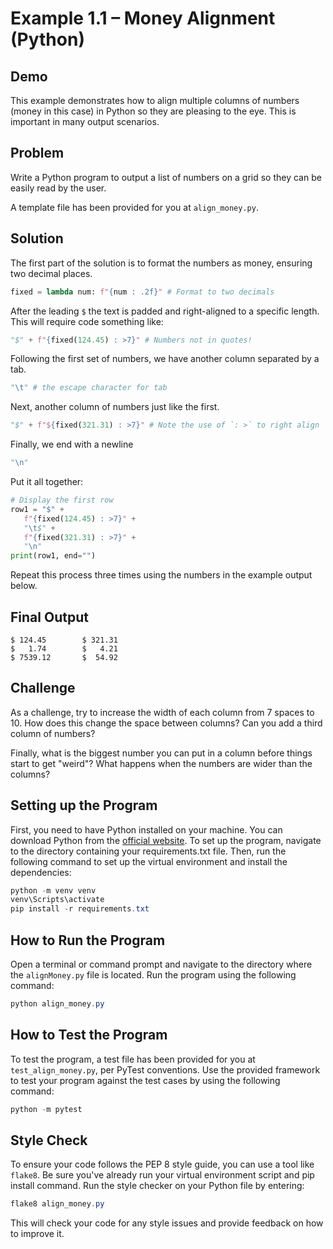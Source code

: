 # Example 1.1 – Money Alignment (Python)

## Demo

This example demonstrates how to align multiple columns of numbers (money in this case) in Python so they are pleasing to the eye. This is important in many output scenarios.

## Problem

Write a Python program to output a list of numbers on a grid so they can be easily read by the user.

A template file has been provided for you at `align_money.py`.

## Solution

The first part of the solution is to format the numbers as money, ensuring two decimal places.

```Python
fixed = lambda num: f"{num : .2f}" # Format to two decimals
```

After the leading `$` the text is padded and right-aligned to a specific length. This will require code something like:

```Python
"$" + f"{fixed(124.45) : >7}" # Numbers not in quotes!
```

Following the first set of numbers, we have another column separated by a tab.

```Python
"\t" # the escape character for tab
```

Next, another column of numbers just like the first.

```Python
"$" + f"${fixed(321.31) : >7}" # Note the use of `: >` to right align
```

Finally, we end with a newline

```Python
"\n"
```

Put it all together:

```Python
# Display the first row
row1 = "$" +
   f"{fixed(124.45) : >7}" +
   "\t$" +
   f"{fixed(321.31) : >7}" +
   "\n"
print(row1, end="")
```

Repeat this process three times using the numbers in the example output below.

## Final Output
```
$ 124.45        $ 321.31
$   1.74        $   4.21
$ 7539.12       $  54.92
```

## Challenge

As a challenge, try to increase the width of each column from 7 spaces to 10. How does this change the space between columns? Can you add a third column of numbers?

Finally, what is the biggest number you can put in a column before things start to get "weird"? What happens when the numbers are wider than the columns?

## Setting up the Program

First, you need to have Python installed on your machine. You can download Python from the [official website](https://www.python.org/).
To set up the program, navigate to the directory containing your requirements.txt file. Then, run the following command to set up the virtual environment and install the dependencies:

```Powershell
python -m venv venv
venv\Scripts\activate
pip install -r requirements.txt
```

## How to Run the Program

Open a terminal or command prompt and navigate to the directory where the `alignMoney.py` file is located.
Run the program using the following command:

```Powershell
python align_money.py
```

## How to Test the Program

To test the program, a test file has been provided for you at `test_align_money.py`, per PyTest conventions. Use the provided framework to test your program against the test cases by using the following command:

```Powershell
python -m pytest
```

## Style Check

To ensure your code follows the PEP 8 style guide, you can use a tool like `flake8`. Be sure you've already run your virtual environment script and pip install command. Run the style checker on your Python file by entering:

```Powershell
flake8 align_money.py
```

This will check your code for any style issues and provide feedback on how to improve it.
